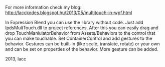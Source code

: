 For more information check my blog: http://lacckodes.blogspot.hu/2013/05/multitouch-in-wpf.html

In Expression Blend you can use the library without code. 
Just add IpdsMultTouch.dll to project references. 
After this you can easily drag and drop TouchManiulatorBehavior from Assets/Behaviors to the control that you can make touchable. 
Set ContainerControl and add gestures to the behavior. 
Gestures can be built-in (like scale, translate, rotate) or your own and can be set on properties of the behavior. 
More gesture can be added.

2013, lacc
